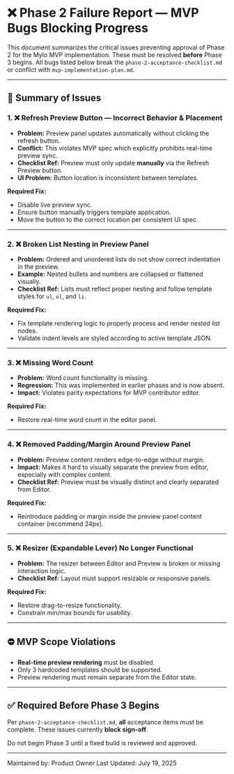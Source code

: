 # ❌ Phase 2 Failure Report — MVP Bugs Blocking Progress

This document summarizes the critical issues preventing approval of Phase 2 for the Mylo MVP implementation. These must be resolved **before** Phase 3 begins. All bugs listed below break the `phase-2-acceptance-checklist.md` or conflict with `mvp-implementation-plan.md`.

---

## 🛑 Summary of Issues

### 1. ❌ Refresh Preview Button — Incorrect Behavior & Placement
- **Problem:** Preview panel updates automatically without clicking the refresh button.
- **Conflict:** This violates MVP spec which explicitly prohibits real-time preview sync.
- **Checklist Ref:** Preview must only update **manually** via the Refresh Preview button.
- **UI Problem:** Button location is inconsistent between templates.

**Required Fix:**
- Disable live preview sync.
- Ensure button manually triggers template application.
- Move the button to the correct location per consistent UI spec.

---

### 2. ❌ Broken List Nesting in Preview Panel
- **Problem:** Ordered and unordered lists do not show correct indentation in the preview.
- **Example:** Nested bullets and numbers are collapsed or flattened visually.
- **Checklist Ref:** Lists must reflect proper nesting and follow template styles for `ul`, `ol`, and `li`.

**Required Fix:**
- Fix template rendering logic to properly process and render nested list nodes.
- Validate indent levels are styled according to active template JSON.

---

### 3. ❌ Missing Word Count
- **Problem:** Word count functionality is missing.
- **Regression:** This was implemented in earlier phases and is now absent.
- **Impact:** Violates parity expectations for MVP contributor editor.

**Required Fix:**
- Restore real-time word count in the editor panel.

---

### 4. ❌ Removed Padding/Margin Around Preview Panel
- **Problem:** Preview content renders edge-to-edge without margin.
- **Impact:** Makes it hard to visually separate the preview from editor, especially with complex content.
- **Checklist Ref:** Preview must be visually distinct and clearly separated from Editor.

**Required Fix:**
- Reintroduce padding or margin inside the preview panel content container (recommend 24px).

---

### 5. ❌ Resizer (Expandable Lever) No Longer Functional
- **Problem:** The resizer between Editor and Preview is broken or missing interaction logic.
- **Checklist Ref:** Layout must support resizable or responsive panels.

**Required Fix:**
- Restore drag-to-resize functionality.
- Constrain min/max bounds for usability.

---

## ⛔ MVP Scope Violations

- **Real-time preview rendering** must be disabled.
- Only 3 hardcoded templates should be supported.
- Preview rendering must remain separate from the Editor state.

---

## ✅ Required Before Phase 3 Begins

Per `phase-2-acceptance-checklist.md`, **all** acceptance items must be complete. These issues currently **block sign-off**.

Do not begin Phase 3 until a fixed build is reviewed and approved.

---

Maintained by: Product Owner
Last Updated: July 19, 2025
